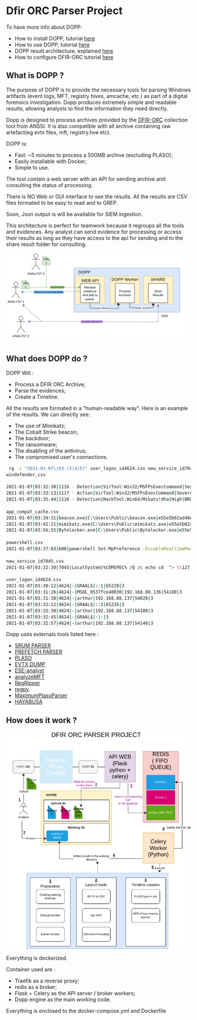 # Dfir ORC Parser Project

To have more info about DOPP:

* How to install DOPP, tutorial [here](https://youhgo.github.io/DOPP-how-to-install-EN/)
* How to use DOPP, tutorial [here](https://youhgo.github.io/DOPP-how-to-use-EN/)
* DOPP result architecture, explained [here](https://youhgo.github.io/DOPP-Results/)
* How to configure DFIR-ORC tutorial [here](https://youhgo.github.io/DOPP-Config-ORC-EN/)


## What is DOPP ?

The purpose of DOPP is to provide the necessary tools for parsing Windows artifacts (event logs, MFT, registry hives, amcache, etc.) as part of a digital forensics investigation.
Dopp produces extremely simple and readable results, allowing analysts to find the information they need directly.

Dopp is designed to process archives provided by the [DFIR-ORC](https://github.com/dfir-orc) collection tool from ANSSI.
It is also compatible with all archive containing raw artefact(eg evtx files, mft, registry.hve etc).

DOPP is:

* Fast: ~5 minutes to process a 500MB archive (excluding PLASO);
* Easily installable with Docker;
* Simple to use.

The tool contain a web server with an API for sending archive and consulting the status of processing.

There is NO Web or GUI interface to see the results.
All the results are CSV files formated to be easy to read and to GREP.

Soon, Json output is will be available for SIEM ingestion.

This architecture is perfect for teamwork because it regroups all the tools and evidences.
Any analyst can send evidence for processing or access their results as long as they have access to the api for sending
and to the share result folder for consulting.

![](./ressources/images/DOPP_SIMPLE.png)

## What does DOPP do ?

DOPP Will : 
* Process a DFIR ORC Archive;
* Parse the evidences;
* Create a Timeline.

All the results are formated in a "human-readable way".
Here is an example of the results. We can directly see:

* The use of Mimikatz;
* The Cobalt Strike beacon;
* The backdoor;
* The ransomware;
* The disabling of the antivirus;
* The compromised user's connections.


```bash
 rg -i "2021-01-07\|03.(3|4|5)" user_logon_id4624.csv new_service_id7045.csv amcache.csv app_compat_cache.csv powershell.csv windefender.csv 
windefender.csv

2021-01-07|03:32:30|1116 - Detection|VirTool:Win32/MSFPsExecCommand|Severe|NT AUTHORITY\SYSTEM|Unknown|CmdLine:_C:\Windows\System32\cmd.exe /Q /c echo cd ^> \\127.0.0.1\C$\__output 2^>^&1 > C:\Windows\TEMP\execute.bat & C:\Windows\system32\cmd.exe /Q /c C:\Windows\TEMP\execute.bat & del C:\Windows\TEMP\execute.bat|Not Applicable
2021-01-07|03:33:13|1117 - Action|VirTool:Win32/MSFPsExecCommand|Severe|NT AUTHORITY\SYSTEM|Unknown|Remove
2021-01-07|03:35:44|1116 - Detection|HackTool:Win64/Mikatz!dha|High|BROCELIANDE\arthur|C:\Users\Public\beacon.exe|file:_C:\Users\Public\mimikatz.exe|Not Applicable

app_compat_cache.csv
2021-01-07|03:39:31|beacon.exe|C:\Users\Public\beacon.exe|e55e5b02ad40e9846a3cd83b00eec225fb98781c6f58a19697bf66a586f77672
2021-01-07|03:41:21|mimikatz.exe|C:\Users\Public\mimikatz.exe|e55e5b02ad40e9846a3cd83b00eec225fb98781c6f58a19697bf66a586f77672
2021-01-07|03:56:55|Bytelocker.exe|C:\Users\Public\Bytelocker.exe|e55e5b02ad40e9846a3cd83b00eec225fb98781c6f58a19697bf66a586f77672

powershell.csv
2021-01-07|03:37:03|600|powershell Set-MpPreference -DisableRealtimeMonitoring $true; Get-MpComputerStatus

new_service_id7045.csv
2021-01-07|03:32:30|7045|LocalSystem|%COMSPEC% /Q /c echo cd  ^> \\127.0.0.1\C$\__output 2^>^&1 > %TEMP%\execute.bat & %COMSPEC% /Q /c %TEMP%\execute.bat & del %TEMP%\execute.bat|BTOBTO

user_logon_id4624.csv
2021-01-07|03:30:12|4624|-|GRAAL$|::1|65229|3
2021-01-07|03:31:26|4624|-|MSOL_0537fce40030|192.168.88.136|54180|3
2021-01-07|03:31:38|4624|-|arthur|192.168.88.137|54028|3
2021-01-07|03:32:12|4624|-|GRAAL$|::1|65235|3
2021-01-07|03:32:30|4624|-|arthur|192.168.88.137|54100|3
2021-01-07|03:32:45|4624|-|GRAAL$|-|-|3
2021-01-07|03:32:57|4624|-|arthur|192.168.88.137|54140|3
```


Dopp uses externals tools listed here :

* [SRUM PARSER](https://github.com/MarkBaggett/srum-dump)
* [PREFETCH PARSER](http://www.505forensics.com)
* [PLASO](https://github.com/log2timeline/plaso)
* [EVTX DUMP](https://github.com/0xrawsec/golang-evtx)
* [ESE-analyst](https://github.com/MarkBaggett/ese-analyst)
* [analyzeMFT](https://github.com/rowingdude/analyzeMFT)
* [RegRipper](https://github.com/keydet89/RegRipper3.0)
* [regpy](https://pypi.org/project/regipy/)
* [MaximumPlasoParser](https://github.com/Xbloro/maximumPlasoTimelineParser)
*  [HAYABUSA](https://github.com/Yamato-Security/hayabusa)

## How does it work ?
![](./ressources/images/DOPP.png)

Everything is dockerized.

Container used are :

- Traefik as a reverse proxy;
- redis as a broker;
- Flask + Celery as the API server / broker workers;
- Dopp engine as the main working code.

Everything is enclosed to the docker-compose.yml and Dockerfile











